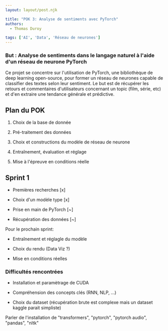 ```yaml
---
layout: layout/post.njk

title: "POK 3: Analyse de sentiments avec PyTorch"
authors:
  - Thomas Duroy 

tags: ['AI', 'Data', 'Réseau de neurones']
---
```


### But : Analyse de sentiments dans le langage naturel à l'aide d'un réseau de neurone PyTorch

Ce projet se concentre sur l'utilisation de PyTorch, une bibliothèque de deep learning open-source, pour former un réseau de neurones capable de classifier des textes selon leur sentiment. Le but est de récupérer les retours et commentaires d'utilisateurs concernant un topic (film, série, etc) et d'en extraire une tendance générale et prédictive.

## Plan du POK

1. Choix de la base de donnée

2. Pré-traitement des données

3. Choix et constructions du modèle de réseau de neurone

4. Entraînement, évaluation et réglage

5. Mise à l'épreuve en conditions réelle

## Sprint 1

- Premières recherches [x]

- Choix d'un modèle type [x]

- Prise en main de PyTorch [~]

- Récupération des données [~]

Pour le prochain sprint:

- Entraînement et réglagle du modèle

- Choix du rendu (Data Viz ?)

- Mise en conditions réelles

### Difficultés rencontrées

- Installation et paramètrage de CUDA

- Compréhension des concepts clés (RNN, NLP, ...)

- Choix du dataset (récupération brute est complexe mais un dataset kaggle parait simpliste)

Parler de l'installation de "transformers", "pytorch", "pytorch audio", "pandas", "nltk"